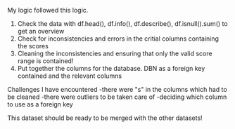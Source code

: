 My logic followed this logic.
1. Check the data with df.head(), df.info(), df.describe(), df.isnull().sum() to get an overview
2. Check for inconsistencies and errors in the critial columns containing the scores
3. Cleaning the inconsistencies and ensuring that only the valid score range is contained!
4. Put together the columns for the database. DBN as a foreign key contained and the relevant columns

Challenges I have encountered
-there were "s" in the columns which had to be cleaned
-there were outliers to be taken care of
-deciding which column to use as a foreign key

This dataset should be ready to be merged with the other datasets!

